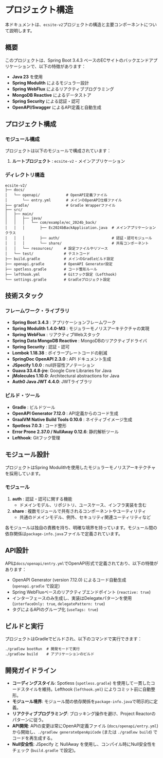# プロジェクト構造

本ドキュメントは、`ecsite-v2`プロジェクトの構造と主要コンポーネントについて説明します。

## 概要

このプロジェクトは、Spring Boot 3.4.3 ベースのECサイトのバックエンドアプリケーションで、以下の特徴があります：

- **Java 23** を使用
- **Spring Modulith** によるモジュラー設計
- **Spring WebFlux** によるリアクティブプログラミング
- **MongoDB Reactive** によるデータストア
- **Spring Security** による認証・認可
- **OpenAPI/Swagger** によるAPI定義と自動生成

## プロジェクト構成

### モジュール構成

プロジェクトは以下のモジュールで構成されています：

1.  **ルートプロジェクト** : `ecsite-v2` - メインアプリケーション

### ディレクトリ構造

```
ecsite-v2/
├── docs/
│   └── openapi/            # OpenAPI定義ファイル
│       └── entry.yml       # メインのOpenAPI仕様ファイル
├── gradle/                 # Gradle Wrapperファイル
├── src/
│   ├── main/
│   │   ├── java/
│   │   │   └── com/example/ec_2024b_back/
│   │   │       ├── Ec2024bBackApplication.java  # メインアプリケーションクラス
│   │   │       ├── auth/                        # 認証・認可モジュール
│   │   │       └── share/                       # 共有コンポーネント
│   │   └── resources/     # 設定ファイルやリソース
│   └── test/              # テストコード
├── build.gradle           # メインのGradleビルド設定
├── openapi.gradle         # OpenAPI Generator設定
├── spotless.gradle        # コード整形ルール
├── lefthook.yml           # Gitフック設定 (Lefthook)
└── settings.gradle        # Gradleプロジェクト設定
```

## 技術スタック

### フレームワーク・ライブラリ

- **Spring Boot 3.4.3** : アプリケーションフレームワーク
- **Spring Modulith 1.4.0-M3** : モジュラーモノリスアーキテクチャの実現
- **Spring WebFlux** : リアクティブWebスタック
- **Spring Data MongoDB Reactive** : MongoDBのリアクティブドライバ
- **Spring Security** : 認証・認可
- **Lombok 1.18.38** : ボイラープレートコードの削減
- **SpringDoc OpenAPI 2.3.0** : API ドキュメント生成
- **JSpecify 1.0.0** : null許容性アノテーション
- **Guava 33.4.8-jre**: Google Core Libraries for Java
- **jMolecules 1.10.0**: Architectural abstractions for Java
- **Auth0 Java JWT 4.4.0**: JWTライブラリ

### ビルド・ツール

- **Gradle** : ビルドツール
- **OpenAPI Generator 7.12.0** : API定義からのコード生成
- **GraalVM Native Build Tools 0.10.6** : ネイティブイメージ生成
- **Spotless 7.0.3** : コード整形
- **Error Prone 2.37.0 / NullAway 0.12.6**: 静的解析ツール
- **Lefthook**: Gitフック管理

## モジュール設計

プロジェクトはSpring Modulithを使用したモジュラーモノリスアーキテクチャを採用しています。

### モジュール

1.  **auth** : 認証・認可に関する機能
    - ドメインモデル、リポジトリ、ユースケース、インフラ実装を含む
2.  **share** : 複数モジュールで共有されるコンポーネントやユーティリティ
    - 共通のドメインモデル、例外、セキュリティ関連ユーティリティなど

各モジュールは独自の責務を持ち、明確な境界を持っています。モジュール間の依存関係は`package-info.java`ファイルで定義されています。

## API設計

APIは`docs/openapi/entry.yml`でOpenAPI形式で定義されており、以下の特徴があります：

- OpenAPI Generator (version 7.12.0) によるコード自動生成 (`openapi.gradle` で設定)
- Spring WebFluxベースのリアクティブエンドポイント (`reactive: true`)
- インターフェースのみ生成し、実装はDelegateパターンを使用 (`interfaceOnly: true`, `delegatePattern: true`)
- タグによるAPIのグループ化 (`useTags: true`)

## ビルドと実行

プロジェクトはGradleでビルドされ、以下のコマンドで実行できます：

```shell
./gradlew bootRun  # 開発モードで実行
./gradlew build    # アプリケーションのビルド
```

## 開発ガイドライン

- **コーディングスタイル**: Spotless (`spotless.gradle`) を使用して一貫したコードスタイルを維持。Lefthook (`lefthook.yml`) によりコミット前に自動整形。
- **モジュール境界**: モジュール間の依存関係を`package-info.java`で明示的に定義。
- **リアクティブプログラミング**: ブロッキング操作を避け、Project Reactorのパターンに従う。
- **API開発**: APIの変更は常にOpenAPI定義ファイル (`docs/openapi/entry.yml`) から開始し、`./gradlew generateOpenApiCode` (または `./gradlew build`) でコードを再生成する。
- **Null安全性**: JSpecify と NullAway を使用し、コンパイル時にNull安全性をチェック (`build.gradle` で設定)。
